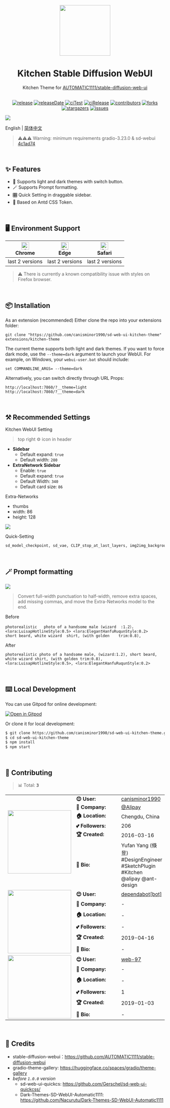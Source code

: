 <p align="center">
  <img width="160" src="https://gw.alipayobjects.com/mdn/rms_7d1485/afts/img/A*XDYxSJXBjjwAAAAAAAAAAAAAARQnAQ">
</p>
<h1 align="center">Kitchen Stable Diffusion WebUI</h1>

<div align="center">
  Kitchen Theme for <a href="https://github.com/AUTOMATIC1111/stable-diffusion-webui" target="_blank">AUTOMATIC1111/stable-diffusion-web-ui</a>

<br/>
<br/>

<!-- SHIELD GROUP -->

[![release][release-shield]][release-url]
[![releaseDate][release-date-shield]][release-date-url]
[![ciTest][ci-test-shield]][ci-test-url]
[![ciRelease][ci-release-shield]][ci-release-url]
[![contributors][contributors-shield]][contributors-url]
[![forks][forks-shield]][forks-url]
[![stargazers][stargazers-shield]][stargazers-url]
[![issues][issues-shield]][issues-url]

</div>

![](https://github.com/canisminor1990/sd-web-ui-kitchen-theme/blob/main/assets/screenshot.webp?raw=true)

English | [简体中文](./README-zh_CN.md)

> ⚠️⚠️⚠️ Warning: minimum requirements gradio-3.23.0 & sd-webui [4c1ad74](https://github.com/AUTOMATIC1111/stable-diffusion-webui/commit/4c1ad743e3baf1246db0711aa0107debf036a12b)

<br/>

## ✨ Features

- 🌈 Supports light and dark themes with switch button.
- 🪄 Supports Prompt formatting.
- 🎛️ Quick Setting in draggable sidebar.
- 🎨 Based on Antd CSS Token.

<br/>

## 🖥 Environment Support

| [<img src="https://raw.githubusercontent.com/alrra/browser-logos/master/src/chrome/chrome_48x48.png" alt="Chrome" width="24px" height="24px" />](http://godban.github.io/browsers-support-badges/)<br>Chrome | [<img src="https://raw.githubusercontent.com/alrra/browser-logos/master/src/edge/edge_48x48.png" alt="Edge" width="24px" height="24px" />](http://godban.github.io/browsers-support-badges/)<br>Edge | [<img src="https://raw.githubusercontent.com/alrra/browser-logos/master/src/safari/safari_48x48.png" alt="Safari" width="24px" height="24px" />](http://godban.github.io/browsers-support-badges/)<br>Safari |
| ------------------------------------------------------------------------------------------------------------------------------------------------------------------------------------------------------------ | ---------------------------------------------------------------------------------------------------------------------------------------------------------------------------------------------------- | ------------------------------------------------------------------------------------------------------------------------------------------------------------------------------------------------------------ |
| last 2 versions                                                                                                                                                                                              | last 2 versions                                                                                                                                                                                      | last 2 versions                                                                                                                                                                                              |

> ⚠️ There is currently a known compatibility issue with styles on Firefox browser.

<br/>

## 📦 Installation

As an extension (recommended)
Either clone the repo into your extensions folder:

```shell
git clone "https://github.com/canisminor1990/sd-web-ui-kitchen-theme" extensions/kitchen-theme
```

The current theme supports both light and dark themes. If you want to force dark mode, use the `--theme=dark` argument to launch your WebUI. For example, on Windows, your `webui-user.bat` should include:

```shell
set COMMANDLINE_ARGS= --theme=dark
```

Alternatively, you can switch directly through URL Props:

```shell
http://localhost:7860/?__theme=light
http://localhost:7860/?__theme=dark
```

<br/>

## ⚒️ Recommended Settings

Kitchen WebUI Setting

> top right ⚙ icon in header

- **Sidebar**
  - Default expand: `true`
  - Default width: `280`
- **ExtraNetwork Sidebar**
  - Enable: `true`
  - Default expand: `true`
  - Default Width: `340`
  - Default card size: `86`

Extra-Networks

- thumbs
- width: 86
- height: 128

![](https://github.com/canisminor1990/sd-web-ui-kitchen-theme/blob/main/assets/extra-networks.webp?raw=true)

Quick-Setting

```txt
sd_model_checkpoint, sd_vae, CLIP_stop_at_last_layers, img2img_background_color, img2img_color_correction, samples_save, samples_format, grid_save, return_grid,  n_rows, live_previews_enable, show_progress_every_n_steps, live_preview_refresh_period
```

<br/>

## 🪄 Prompt formatting

![](https://github.com/canisminor1990/sd-web-ui-kitchen-theme/blob/main/assets/prompt-formatting.webp?raw=true)

> Convert full-width punctuation to half-width, remove extra spaces, add missing commas, and move the Extra-Networks model to the end.

Before

```text
photorealistic   photo of a handsome male (wizard  :1.2）， <lora:LuisapHotlineStyle:0.5> <lora:ElegantHanfuRuqunStyle:0.2>    short beard, white wizard  shirt, (with golden    trim:0.8),
```

After

```text
photorealistic photo of a handsome male, (wizard:1.2), short beard, white wizard shirt, (with golden trim:0.8), <lora:LuisapHotlineStyle:0.5>, <lora:ElegantHanfuRuqunStyle:0.2>
```

<br/>

## ⌨️ Local Development

You can use Gitpod for online development:

[![Open in Gitpod](https://gitpod.io/button/open-in-gitpod.svg)](https://gitpod.io/#https://github.com/canisminor1990/sd-web-ui-kitchen-theme)

Or clone it for local development:

```bash
$ git clone https://github.com/canisminor1990/sd-web-ui-kitchen-theme.git
$ cd sd-web-ui-kitchen-theme
$ npm install
$ npm start
```

<br/>

## 🤝 Contributing

<!-- CONTRIBUTION GROUP -->

> 📊 Total: <kbd>**3**</kbd>

<table>
  <tr>
    <td rowspan="6">
      <img src="https://avatars.githubusercontent.com/u/17870709?v=4" width="200" />
    </td>
    <td width="130" align="left">
      <strong>😊 User: </strong>
    </td>
    <td>
      <a href="https://github.com/canisminor1990" target="_blank">canisminor1990</a>
    </td>
  </tr>
  <tr>
    <td align="left">
      <strong>🏢 Company: </strong>
    </td>
    <td>
      <a href="https://github.com/Alipay">@Alipay</a>
    </td>
  </tr>
  <tr>
    <td align="left">
      <strong>🏠 Location: </strong>
    </td>
    <td>
      Chengdu, China
    </td>
  </tr>
  <tr>
    <td align="left">
      <strong>💕 Followers: </strong>
    </td>
    <td>
      206
    </td>
  </tr>
  <tr>
    <td align="left">
      <strong>🏆 Created: </strong>
    </td>
    <td>
      2016-03-16
    </td>
  </tr>
  <tr>
    <td align="left">
      <strong>🎉 Bio: </strong>
    </td>
    <td>
      Yufan Yang (倏昱) #DesignEngineer  #SketchPlugin #Kitchen @alipay @ant-design
    </td>
  </tr><tr>
    <td rowspan="6">
      <img src="https://avatars.githubusercontent.com/in/29110?v=4" width="200" />
    </td>
    <td width="130" align="left">
      <strong>😊 User: </strong>
    </td>
    <td>
      <a href="https://github.com/apps/dependabot" target="_blank">dependabot[bot]</a>
    </td>
  </tr>
  <tr>
    <td align="left">
      <strong>🏢 Company: </strong>
    </td>
    <td>
      -
    </td>
  </tr>
  <tr>
    <td align="left">
      <strong>🏠 Location: </strong>
    </td>
    <td>
      -
    </td>
  </tr>
  <tr>
    <td align="left">
      <strong>💕 Followers: </strong>
    </td>
    <td>
      -
    </td>
  </tr>
  <tr>
    <td align="left">
      <strong>🏆 Created: </strong>
    </td>
    <td>
      2019-04-16
    </td>
  </tr>
  <tr>
    <td align="left">
      <strong>🎉 Bio: </strong>
    </td>
    <td>
      -
    </td>
  </tr><tr>
    <td rowspan="6">
      <img src="https://avatars.githubusercontent.com/u/46352788?v=4" width="200" />
    </td>
    <td width="130" align="left">
      <strong>😊 User: </strong>
    </td>
    <td>
      <a href="https://github.com/web-97" target="_blank">web-97</a>
    </td>
  </tr>
  <tr>
    <td align="left">
      <strong>🏢 Company: </strong>
    </td>
    <td>
      -
    </td>
  </tr>
  <tr>
    <td align="left">
      <strong>🏠 Location: </strong>
    </td>
    <td>
      -
    </td>
  </tr>
  <tr>
    <td align="left">
      <strong>💕 Followers: </strong>
    </td>
    <td>
      1
    </td>
  </tr>
  <tr>
    <td align="left">
      <strong>🏆 Created: </strong>
    </td>
    <td>
      2019-01-03
    </td>
  </tr>
  <tr>
    <td align="left">
      <strong>🎉 Bio: </strong>
    </td>
    <td>
      -
    </td>
  </tr>
</table>

<!-- CONTRIBUTION END -->

<br/>

## 🔗 Credits

- stable-diffusion-webui：https://github.com/AUTOMATIC1111/stable-diffusion-webui
- gradio-theme-gallery: https://huggingface.co/spaces/gradio/theme-gallery
- _before `1.0.0` version_
  - sd-web-ui-quickcs: https://github.com/Gerschel/sd-web-ui-quickcss/
  - Dark-Themes-SD-WebUI-Automatic1111: https://github.com/Nacurutu/Dark-Themes-SD-WebUI-Automatic1111

<br/>

<!-- SHIELD LINK GROUP -->

<!-- release -->

[release-shield]: https://img.shields.io/github/v/release/canisminor1990/sd-web-ui-kitchen-theme?style=flat&sort=semver&logo=github
[release-url]: https://github.com/canisminor1990/sd-web-ui-kitchen-theme/releases

<!-- releaseDate -->

[release-date-shield]: https://img.shields.io/github/release-date/canisminor1990/sd-web-ui-kitchen-theme?style=flat
[release-date-url]: https://github.com/canisminor1990/sd-web-ui-kitchen-theme/releases

<!-- ciTest -->

[ci-test-shield]: https://github.com/canisminor1990/sd-web-ui-kitchen-theme/workflows/Test%20CI/badge.svg
[ci-test-url]: https://github.com/canisminor1990/sd-web-ui-kitchen-theme/actions/workflows/test.yml

<!-- ciRelease -->

[ci-release-shield]: https://github.com/canisminor1990/sd-web-ui-kitchen-theme/workflows/Build%20and%20Release/badge.svg
[ci-release-url]: https://github.com/canisminor1990/sd-web-ui-kitchen-theme/actions/workflows/release.yml

<!-- contributors -->

[contributors-shield]: https://img.shields.io/github/contributors/canisminor1990/sd-web-ui-kitchen-theme.svg?style=flat
[contributors-url]: https://github.com/canisminor1990/sd-web-ui-kitchen-theme/graphs/contributors

<!-- forks -->

[forks-shield]: https://img.shields.io/github/forks/canisminor1990/sd-web-ui-kitchen-theme.svg?style=flat
[forks-url]: https://github.com/canisminor1990/sd-web-ui-kitchen-theme/network/members

<!-- stargazers -->

[stargazers-shield]: https://img.shields.io/github/stars/canisminor1990/sd-web-ui-kitchen-theme.svg?style=flat
[stargazers-url]: https://github.com/canisminor1990/sd-web-ui-kitchen-theme/stargazers

<!-- issues -->

[issues-shield]: https://img.shields.io/github/issues/canisminor1990/sd-web-ui-kitchen-theme.svg?style=flat
[issues-url]: https://img.shields.io/github/issues/canisminor1990/sd-web-ui-kitchen-theme.svg?style=flat
